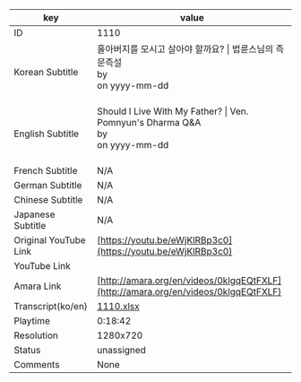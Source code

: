 |  key  |  value  |
|-------|---------|
| ID            | 1110 |
| Korean Subtitle | 홀아버지를 모시고 살아야 할까요? \| 법륜스님의 즉문즉설<br>by <br>on yyyy-mm-dd<br><br>|
| English Subtitle | Should I Live With My Father? \| Ven. Pomnyun's Dharma Q&A<br>by <br>on yyyy-mm-dd<br><br>|
| French Subtitle | N/A |
| German Subtitle | N/A |
| Chinese Subtitle | N/A |
| Japanese Subtitle | N/A |
| Original YouTube Link  | [https://youtu.be/eWjKlRBp3c0](https://youtu.be/eWjKlRBp3c0) |
| YouTube Link  |  |
| Amara Link    | [http://amara.org/en/videos/0klgqEQtFXLF](http://amara.org/en/videos/0klgqEQtFXLF) |
| Transcript(ko/en) | [1110.xlsx](https://github.com/jungtosociety/dharma-qna/raw/master/sub/1110/1110.xlsx) |
| Playtime | 0:18:42 |
| Resolution | 1280x720|
| Status | unassigned |
| Comments | None |
